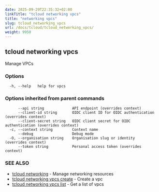 ```yaml
---
date: 2025-09-29T22:35:32+02:00
linkTitle: "tcloud networking vpcs"
title: "networking vpcs"
slug: tcloud_networking_vpcs
url: /docs/tcloud/tcloud_networking_vpcs/
weight: 9950
---
```

## tcloud networking vpcs

Manage VPCs

### Options

```
  -h, --help   help for vpcs
```

### Options inherited from parent commands

```
      --api string             API endpoint (overrides context)
      --client-id string       OIDC client ID for OIDC authentication (overrides context)
      --client-secret string   OIDC client secret for OIDC authentication (overrides context)
  -c, --context string         Context name
      --debug                  Debug mode
  -O, --organisation string    Organisation slug or identity (overrides context)
      --token string           Personal access token (overrides context)
```

### SEE ALSO

* [tcloud networking](/docs/tcloud/tcloud_networking/)	 - Manage networking resources
* [tcloud networking vpcs create](/docs/tcloud/tcloud_networking_vpcs_create/)	 - Create a vpc
* [tcloud networking vpcs list](/docs/tcloud/tcloud_networking_vpcs_list/)	 - Get a list of vpcs

